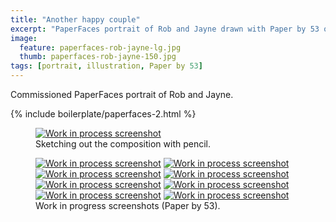 ```yaml
---
title: "Another happy couple"
excerpt: "PaperFaces portrait of Rob and Jayne drawn with Paper by 53 on an iPad."
image: 
  feature: paperfaces-rob-jayne-lg.jpg
  thumb: paperfaces-rob-jayne-150.jpg
tags: [portrait, illustration, Paper by 53]
---
```


Commissioned PaperFaces portrait of Rob and Jayne.

{% include boilerplate/paperfaces-2.html %}

<figure>
  <a href="{{ site.url }}/assets/images/paperfaces-rob-jayne-process-1-lg.jpg"><img src="{{ site.url }}/assets/images/paperfaces-rob-jayne-process-1-750.jpg" alt="Work in process screenshot"></a>
  <figcaption>Sketching out the composition with pencil.</figcaption>
</figure>

<figure class="half">
  <a href="{{ site.url }}/assets/images/paperfaces-rob-jayne-process-2-lg.jpg"><img src="{{ site.url }}/assets/images/paperfaces-rob-jayne-process-2-600.jpg" alt="Work in process screenshot"></a>
  <a href="{{ site.url }}/assets/images/paperfaces-rob-jayne-process-3-lg.jpg"><img src="{{ site.url }}/assets/images/paperfaces-rob-jayne-process-3-600.jpg" alt="Work in process screenshot"></a>
  <a href="{{ site.url }}/assets/images/paperfaces-rob-jayne-process-4-lg.jpg"><img src="{{ site.url }}/assets/images/paperfaces-rob-jayne-process-4-600.jpg" alt="Work in process screenshot"></a>
  <a href="{{ site.url }}/assets/images/paperfaces-rob-jayne-process-5-lg.jpg"><img src="{{ site.url }}/assets/images/paperfaces-rob-jayne-process-5-600.jpg" alt="Work in process screenshot"></a>
  <a href="{{ site.url }}/assets/images/paperfaces-rob-jayne-process-6-lg.jpg"><img src="{{ site.url }}/assets/images/paperfaces-rob-jayne-process-6-600.jpg" alt="Work in process screenshot"></a>
  <a href="{{ site.url }}/assets/images/paperfaces-rob-jayne-process-7-lg.jpg"><img src="{{ site.url }}/assets/images/paperfaces-rob-jayne-process-7-600.jpg" alt="Work in process screenshot"></a>
  <a href="{{ site.url }}/assets/images/paperfaces-rob-jayne-process-8-lg.jpg"><img src="{{ site.url }}/assets/images/paperfaces-rob-jayne-process-8-600.jpg" alt="Work in process screenshot"></a>
  <a href="{{ site.url }}/assets/images/paperfaces-rob-jayne-process-9-lg.jpg"><img src="{{ site.url }}/assets/images/paperfaces-rob-jayne-process-9-600.jpg" alt="Work in process screenshot"></a>
  <figcaption>Work in progress screenshots (Paper by 53).</figcaption>
</figure>